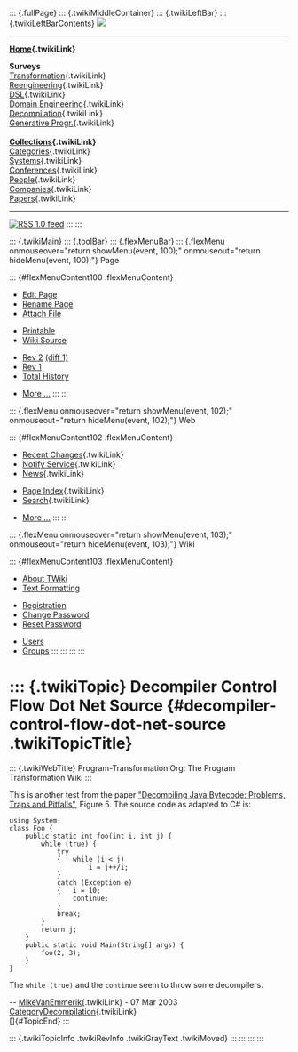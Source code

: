 ::: {.fullPage}
::: {.twikiMiddleContainer}
::: {.twikiLeftBar}
::: {.twikiLeftBarContents}
![](../pub/transformation.gif)

------------------------------------------------------------------------

**[Home](WebHome){.twikiLink}**

**Surveys**\
[Transformation](ProgramTransformation){.twikiLink}\
[Reengineering](ReengineeringWiki){.twikiLink}\
[DSL](DomainSpecificLanguages){.twikiLink}\
[Domain Engineering](DomainEngineering){.twikiLink}\
[Decompilation](DeCompilation){.twikiLink}\
[Generative Progr.](GenerativeProgrammingWiki){.twikiLink}\
\
**[Collections](CategoryCollection){.twikiLink}**\
[Categories](CategoryCategory){.twikiLink}\
[Systems](TransformationSystems){.twikiLink}\
[Conferences](TransformationConferences){.twikiLink}\
[People](TransformationPeople){.twikiLink}\
[Companies](TransformationCompanies){.twikiLink}\
[Papers](CategoryPaper){.twikiLink}

------------------------------------------------------------------------

[![](../pub/rss.gif "RSS 1.0 feed")](WebRss@skin=rss)
:::
:::

::: {.twikiMain}
::: {.toolBar}
::: {.flexMenuBar}
::: {.flexMenu onmouseover="return showMenu(event, 100);" onmouseout="return hideMenu(event, 100);"}
Page

::: {#flexMenuContent100 .flexMenuContent}
-   [Edit
    Page](http://www.program-transformation.org/edit/Transform/DecompilerControlFlowDotNetSource?t=1536826463)
-   [Rename
    Page](http://www.program-transformation.org/rename/Transform/DecompilerControlFlowDotNetSource)
-   [Attach
    File](http://www.program-transformation.org/attach/Transform/DecompilerControlFlowDotNetSource)

<!-- -->

-   [Printable](http://www.program-transformation.org/view/Transform/DecompilerControlFlowDotNetSource?skin=print.pattern)
-   [Wiki
    Source](http://www.program-transformation.org/view/Transform/DecompilerControlFlowDotNetSource?skin=text&raw=on&contenttype=text/plain)

<!-- -->

-   [Rev
    2](http://www.program-transformation.org/view/Transform/DecompilerControlFlowDotNetSource?rev=1.2)
    [(diff 1)](http://www.program-transformation.org/rdiff/Transform/DecompilerControlFlowDotNetSource?rev1=1.2&rev2=1.1)
-   [Rev
    1](http://www.program-transformation.org/view/Transform/DecompilerControlFlowDotNetSource?rev=1.1)
-   [Total
    History](http://www.program-transformation.org/rdiff/Transform/DecompilerControlFlowDotNetSource)

<!-- -->

-   [More
    \...](http://www.program-transformation.org/oops/Transform/DecompilerControlFlowDotNetSource?template=oopsmore&param1=1.2&param2=1.2)
:::
:::

::: {.flexMenu onmouseover="return showMenu(event, 102);" onmouseout="return hideMenu(event, 102);"}
Web

::: {#flexMenuContent102 .flexMenuContent}
-   [Recent Changes](WebChanges){.twikiLink}
-   [Notify Service](WebNotify){.twikiLink}
-   [News](WebNews){.twikiLink}

<!-- -->

-   [Page Index](WebIndex){.twikiLink}
-   [Search](WebSearch){.twikiLink}

<!-- -->

-   [More
    \...](http://www.program-transformation.org/oops/Transform/DecompilerControlFlowDotNetSource?template=oopsmore&param1=1.2&param2=1.2)
:::
:::

::: {.flexMenu onmouseover="return showMenu(event, 103);" onmouseout="return hideMenu(event, 103);"}
Wiki

::: {#flexMenuContent103 .flexMenuContent}
-   [About
    TWiki](http://www.program-transformation.org/view/TWiki/WebHome)
-   [Text
    Formatting](http://www.program-transformation.org/view/TWiki/TextFormattingRules)

<!-- -->

-   [Registration](http://www.program-transformation.org/view/TWiki/TWikiRegistration)
-   [Change
    Password](http://www.program-transformation.org/view/TWiki/ChangePassword)
-   [Reset
    Password](http://www.program-transformation.org/view/TWiki/ResetPassword)

<!-- -->

-   [Users](http://www.program-transformation.org/view/Main/TWikiUsers)
-   [Groups](http://www.program-transformation.org/view/Main/TWikiGroups)
:::
:::
:::
:::

::: {.twikiTopic}
Decompiler Control Flow Dot Net Source {#decompiler-control-flow-dot-net-source .twikiTopicTitle}
======================================

::: {.twikiWebTitle}
Program-Transformation.Org: The Program Transformation Wiki
:::

This is another test from the paper [\"Decompiling Java Bytecode:
Problems, Traps and
Pitfalls\"](http://www.sable.mcgill.ca/publications/papers/#cc2002-2),
Figure 5. The source code as adapted to C\# is:

    using System;
    class Foo {
        public static int foo(int i, int j) {
            while (true) {
                try
                {   while (i < j)
                        i = j++/i;
                }
                catch (Exception e)
                {   i = 10;
                    continue;
                }
                break;
            }
            return j;
        }
        public static void Main(String[] args) {
            foo(2, 3);
        }
    }

The `while (true)` and the `continue` seem to throw some decompilers.

\-- [MikeVanEmmerik](../Main/MikeVanEmmerik){.twikiLink} - 07 Mar 2003\
[CategoryDecompilation](CategoryDecompilation){.twikiLink}\
[]{#TopicEnd}
:::

::: {.twikiTopicInfo .twikiRevInfo .twikiGrayText .twikiMoved}
:::
:::
:::
:::
